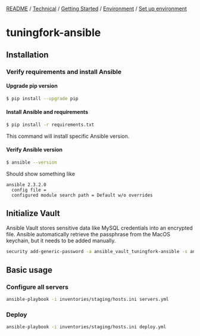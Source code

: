 [README](/) / [Technical](0e9eb851-aec6-11e7-9592-978508c84318.md) / [Getting Started](0e9eb852-aec6-11e7-9592-978508c84318.md) / [Environment](0e9eb853-aec6-11e7-9592-978508c84318.md) / [Set up environment](0e9e6a38-aec6-11e7-9592-978508c84318.md)

# tuningfork-ansible

## Installation

### Verify requirements and install Ansible

#### Upgrade pip version

```bash
$ pip install --upgrade pip
```

#### Install Ansible and requirements

```bash
$ pip install -r requirements.txt
```

This command will install specific Ansible version.

#### Verify Ansible version

```bash
$ ansible --version
```

Should show something like

```
ansible 2.3.2.0
  config file =
  configured module search path = Default w/o overrides
```

## Initialize Vault

Ansible Vault stores sensitive data like MySQL credentials into an encrypted file.
Ansible automatically retrieve the passphrase from the MacOS keychain, but it needs to be added manually.

```bash
security add-generic-password -a ansible_vault_tuningfork-ansible -s ansible -w  P@SsW0rd_0N_l@s|PaSs
```

## Basic usage

### Configure all servers

```bash
ansible-playbook -i inventories/staging/hosts.ini servers.yml
```

### Deploy

```bash
ansible-playbook -i inventories/staging/hosts.ini deploy.yml
```
